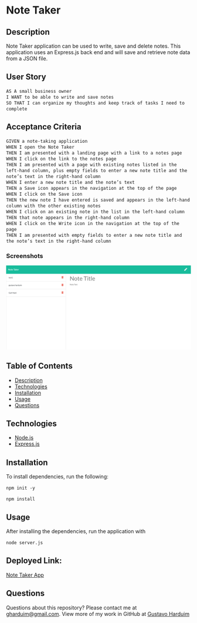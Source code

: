# Note Taker

## Description

Note Taker application can be used to write, save and delete notes. This application uses an Express.js back end and will save and retrieve note data from a JSON file.

## User Story

```
AS A small business owner
I WANT to be able to write and save notes
SO THAT I can organize my thoughts and keep track of tasks I need to complete
```


## Acceptance Criteria

```
GIVEN a note-taking application
WHEN I open the Note Taker
THEN I am presented with a landing page with a link to a notes page
WHEN I click on the link to the notes page
THEN I am presented with a page with existing notes listed in the left-hand column, plus empty fields to enter a new note title and the note’s text in the right-hand column
WHEN I enter a new note title and the note’s text
THEN a Save icon appears in the navigation at the top of the page
WHEN I click on the Save icon
THEN the new note I have entered is saved and appears in the left-hand column with the other existing notes
WHEN I click on an existing note in the list in the left-hand column
THEN that note appears in the right-hand column
WHEN I click on the Write icon in the navigation at the top of the page
THEN I am presented with empty fields to enter a new note title and the note’s text in the right-hand column
```
### Screenshots
![Live-app](./screenshots/screenshot2.png "Live APP")

## Table of Contents

* [Description](#description)
* [Technologies](#technologies)
* [Installation](#installation)
* [Usage](#usage)
* [Questions](#questions)

## Technologies

* [Node.js](https://nodejs.org/)
* [Express.js](https://expressjs.com/)

## Installation

To install dependencies, run the following:

```
npm init -y
```
```
npm install 
```

## Usage

After installing the dependencies, run the application with

```
node server.js
```

## Deployed Link:
[Note Taker App](https://note-taker-harduim.herokuapp.com/)

## Questions

Questions about this repository? Please contact me at [gharduim@gmail.com](mailto:gharduim@gmail.com). View more of my work in GitHub at [Gustavo Harduim](https://github.com/gharduim) 
